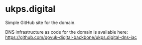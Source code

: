 # ukps.digital

Simple GitHub site for the domain.

DNS infrastructure as code for the domain is available here: https://github.com/govuk-digital-backbone/ukps.digital-dns-iac
